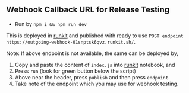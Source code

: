 ## Webhook Callback URL for Release Testing

- Run by `npm i && npm run dev`

This is deployed in [runkit](https://runkit.com/saturnino/outgoing-webhook) and published with ready to use `POST endpoint https://outgoing-webhook-01snptsk6qvz.runkit.sh/`.

Note: If above endpoint is not available, the same can be deployed by,
1) Copy and paste the content of `index.js` into [runkit](https://runkit.com) notebook, and
2) Press `run` (look for green button below the script)
3) Above near the header, press `publish` and then press `endpoint`.
4) Take note of the endpoint which you may use for webhook testing.
